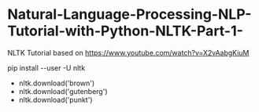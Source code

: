 # Natural-Language-Processing-NLP-Tutorial-with-Python-NLTK-Part-1-
NLTK Tutorial based on https://www.youtube.com/watch?v=X2vAabgKiuM


pip install --user -U nltk
- nltk.download('brown')
- nltk.download('gutenberg')
- nltk.download('punkt')





